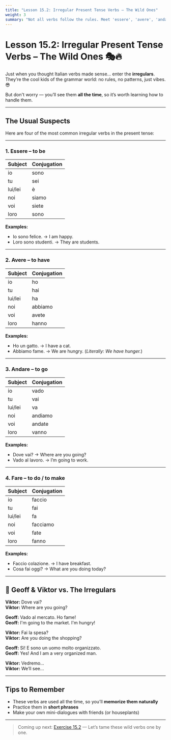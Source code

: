 ```yaml
---
title: "Lesson 15.2: Irregular Present Tense Verbs – The Wild Ones"
weight: 3
summary: "Not all verbs follow the rules. Meet 'essere', 'avere', 'andare', and more — Italy’s most unpredictable grammar celebrities."
---
```


# Lesson 15.2: Irregular Present Tense Verbs – The Wild Ones 🎭🔥

Just when you thought Italian verbs made sense… enter the **irregulars**.  
They’re the cool kids of the grammar world: no rules, no patterns, just vibes. 😎

But don't worry — you’ll see them **all the time**, so it’s worth learning how to handle them.

---

## The Usual Suspects

Here are four of the most common irregular verbs in the present tense:

---

### 1. **Essere** – to be

| Subject | Conjugation |
|---------|-------------|
| io      | sono        |
| tu      | sei         |
| lui/lei | è           |
| noi     | siamo       |
| voi     | siete       |
| loro    | sono        |

**Examples:**
- Io sono felice. → I am happy.  
- Loro sono studenti. → They are students.

---

### 2. **Avere** – to have

| Subject | Conjugation |
|---------|-------------|
| io      | ho          |
| tu      | hai         |
| lui/lei | ha          |
| noi     | abbiamo     |
| voi     | avete       |
| loro    | hanno       |

**Examples:**
- Ho un gatto. → I have a cat.  
- Abbiamo fame. → We are hungry. (*Literally: We have hunger.*)

---

### 3. **Andare** – to go

| Subject | Conjugation |
|---------|-------------|
| io      | vado        |
| tu      | vai         |
| lui/lei | va          |
| noi     | andiamo     |
| voi     | andate      |
| loro    | vanno       |

**Examples:**
- Dove vai? → Where are you going?  
- Vado al lavoro. → I’m going to work.

---

### 4. **Fare** – to do / to make

| Subject | Conjugation |
|---------|-------------|
| io      | faccio      |
| tu      | fai         |
| lui/lei | fa          |
| noi     | facciamo    |
| voi     | fate        |
| loro    | fanno       |

**Examples:**
- Faccio colazione. → I have breakfast.  
- Cosa fai oggi? → What are you doing today?

---

## 👀 Geoff & Viktor vs. The Irregulars

**Viktor:** Dove vai?  
**Viktor:** Where are you going?

**Geoff:** Vado al mercato. Ho fame!  
**Geoff:** I'm going to the market. I'm hungry!

**Viktor:** Fai la spesa?  
**Viktor:** Are you doing the shopping?

**Geoff:** Sì! E sono un uomo molto organizzato.  
**Geoff:** Yes! And I am a very organized man.

**Viktor:** Vedremo…  
**Viktor:** We’ll see…

---

## Tips to Remember

- These verbs are used all the time, so you’ll **memorize them naturally**  
- Practice them in **short phrases**  
- Make your own mini-dialogues with friends (or houseplants)

---

> Coming up next: [Exercise 15.2](../exercise15-2/) — Let’s tame these wild verbs one by one.
